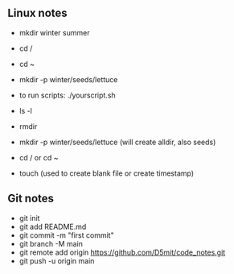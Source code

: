 





## Linux notes

- mkdir winter summer
- cd /
- cd ~
- mkdir -p  winter/seeds/lettuce
- to run scripts: ./yourscript.sh

- ls -l
- rmdir
- mkdir -p winter/seeds/lettuce (will create alldir, also seeds)
- cd / or cd ~
- touch (used to create blank file or create timestamp)



## Git notes 
- git init
- git add README.md
- git commit -m "first commit"
- git branch -M main
- git remote add origin https://github.com/D5mit/code_notes.git
- git push -u origin main





